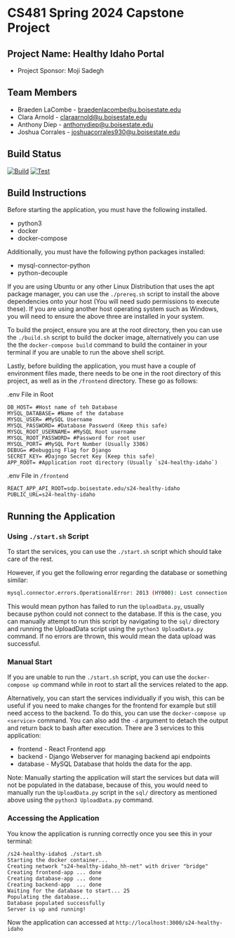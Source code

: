 # CS481 Spring 2024 Capstone Project

## Project Name: Healthy Idaho Portal

- Project Sponsor: Moji Sadegh

## Team Members

- Braeden LaCombe - <braedenlacombe@u.boisestate.edu>
- Clara Arnold - <claraarnold@u.boisestate.edu>
- Anthony Diep - <anthonydiep@u.boisestate.edu>
- Joshua Corrales - <joshuacorrales930@u.boisestate.edu>

## Build Status

[![Build](https://github.com/cs481-ekh/s24-healthy-idaho/actions/workflows/build.yml/badge.svg)](https://github.com/cs481-ekh/s24-healthy-idaho/actions/workflows/build.yml)
[![Test](https://github.com/cs481-ekh/s24-healthy-idaho/actions/workflows/test.yml/badge.svg)](https://github.com/cs481-ekh/s24-healthy-idaho/actions/workflows/test.yml)

## Build Instructions

Before starting the application, you must have the following installed.

- python3
- docker
- docker-compose

Additionally, you must have the following python packages installed:

- mysql-connector-python
- python-decouple

If you are using Ubuntu or any other Linux Distribution that uses the apt package manager, you can use the ```./prereq.sh``` script to install the above dependencies onto your host (You will need sudo permissions to execute these). If you are using another host operating system such as Windows, you will need to ensure the above three are installed in your system.

To build the project, ensure you are at the root directory, then you can use the ```./build.sh``` script to build the docker image, alternatively you can use the the ```docker-compose build``` command to build the container in your terminal if you are unable to run the above shell script.

Lastly, before building the application, you must have a couple of environment files made, there needs to be one in the root directory of this project, as well as in the `/frontend` directory. These go as follows:

.env File in Root

```text
DB_HOST= #Host name of teh Database
MYSQL_DATABASE= #Name of the database
MYSQL_USER= #MySQL Username
MYSQL_PASSWORD= #Database Password (Keep this safe)
MYSQL_ROOT_USERNAME= #MySQL Root username
MYSQL_ROOT_PASSWORD= #Password for root user
MYSQL_PORT= #MySQL Port Number (Usually 3306)
DEBUG= #Debugging Flag for Django
SECRET_KEY= #Dajngo Secret Key (Keep this safe)
APP_ROOT= #Application root directory (Usually `s24-healthy-idaho`)
```

.env File in `/frontend`

```text
REACT_APP_API_ROOT=sdp.boisestate.edu/s24-healthy-idaho
PUBLIC_URL=s24-healthy-idaho
```

## Running the Application

### Using ```./start.sh``` Script

To start the services, you can use the ```./start.sh``` script which should take care of the rest. 

However, if you get the following error regarding the database or something similar:

```bash
mysql.connector.errors.OperationalError: 2013 (HY000): Lost connection to MySQL server at 'reading initial communication packet', system error: 0
```

This would mean python has failed to run the ```UploadData.py```, usually because python could not connect to the database. If this is the case, you can manually attempt to run this script by navigating to the ```sql/``` directory and running the UploadData script using the ```python3 UploadData.py``` command. If no errors are thrown, this would mean the data upload was successful.

### Manual Start

If you are unable to run the ```./start.sh``` script, you can use the ```docker-compose up``` command while in root to start all the services related to the app.

Alternatively, you can start the services individually if you wish, this can be useful if you need to make changes for the frontend for example but still need access to the backend. To do this, you can use the ```docker-compose up <service>``` command. You can also add the ```-d``` argument to detach the output and return back to bash after execution. There are 3 services to this application:

- frontend - React Frontend app
- backend - Django Webserver for managing backend api endpoints
- database - MySQL Database that holds the data for the app.

Note: Manually starting the application will start the services but data will not be populated in the database, because of this, you would need to manually run the ```UploadData.py``` script in the ```sql/``` directory as mentioned above using the ```python3 UploadData.py``` command.

### Accessing the Application

You know the application is running correctly once you see this in your terminal:

```shell
/s24-healthy-idaho$ ./start.sh 
Starting the docker container...
Creating network "s24-healthy-idaho_hh-net" with driver "bridge"
Creating frontend-app ... done
Creating database-app ... done
Creating backend-app  ... done
Waiting for the database to start... 25
Populating the database...
Database populated successfully
Server is up and running!
```

Now the application can accessed at ```http://localhost:3000/s24-healthy-idaho```

